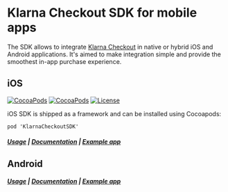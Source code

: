 # Klarna Checkout SDK for mobile apps

The SDK allows to integrate [Klarna Checkout](https://www.klarna.com/us/business/sell-online-with-klarna) in 
native or hybrid iOS and Android applications. 
It's aimed to make integration simple and provide the smoothest in-app purchase experience.

## iOS
[![CocoaPods](https://img.shields.io/badge/cocoapods-v1.6.1-blue.svg?style=flat)](https://cocoapods.org/pods/KlarnaCheckoutSDK)
[![CocoaPods](https://img.shields.io/badge/platform-ios-999999.svg?style=flat)](https://cocoapods.org/pods/KlarnaCheckoutSDK)
[![License](https://img.shields.io/badge/license-MIT-333333.svg?style=flat)](https://github.com/klarna/kco-mobile-sdk/blob/master/LICENSE)

iOS SDK is shipped as a framework and can be installed using Cocoapods:

```
pod 'KlarnaCheckoutSDK'
```

##### [Usage](ios/README.md) | [Documentation](https://cocoadocs.org/docsets/KlarnaCheckoutSDK/) | [Example app](https://github.com/klarna/kco-ios-example-app)



## Android

##### [Usage](android/README.md) | [Documentation](https://rawgit.com/klarna/kco-mobile-sdk/master/android/docs/index.html) | [Example app](https://github.com/klarna/kco-android-example-app)


